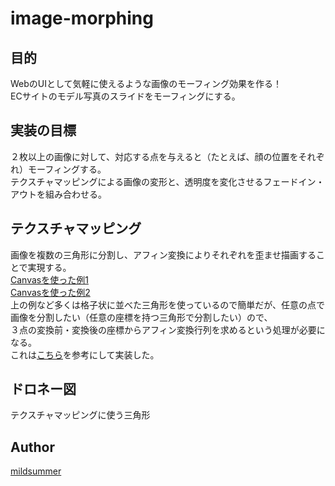 # image-morphing

## 目的
WebのUIとして気軽に使えるような画像のモーフィング効果を作る！  
ECサイトのモデル写真のスライドをモーフィングにする。

## 実装の目標
２枚以上の画像に対して、対応する点を与えると（たとえば、顔の位置をそれぞれ）モーフィングする。    
テクスチャマッピングによる画像の変形と、透明度を変化させるフェードイン・アウトを組み合わせる。

## テクスチャマッピング
画像を複数の三角形に分割し、アフィン変換によりそれぞれを歪ませ描画することで実現する。  
[Canvasを使った例1](http://akibahideki.com/blog/html5-canvas-1/canvas.html)  
[Canvasを使った例2](http://jsdo.it/yaju3D/oZC3)  
上の例など多くは格子状に並べた三角形を使っているので簡単だが、任意の点で画像を分割したい（任意の座標を持つ三角形で分割したい）ので、  
３点の変換前・変換後の座標からアフィン変換行列を求めるという処理が必要になる。  
これは[こちら](http://masabloggers.blogspot.jp/2013/01/php_19.html)を参考にして実装した。

## ドロネー図
テクスチャマッピングに使う三角形


## Author
[mildsummer](https://github.com/mildsummer)
